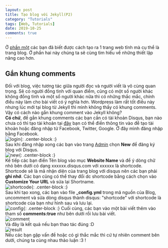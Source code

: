 ```yaml
---
layout: post
title: Tạo blog với Jekyll(P2)
category: "Tutorials"
tags: [Web, Tutorials]
date: 2019-10-25
comments: true
---
```


Ở [phần một](https://anpt1992.github.io/2019-10-24-tao-blog-voi-jekyll-p1/) các bạn đã biết được cách tạo ra 1 trang web tĩnh mà cụ thể là trang blog. Ở phần hai này chúng ta sẽ cùng tìm hiểu về những thiết lập nâng cao hơn.

## Gắn khung comments

Đối với blog, việc tương tác giữa người đọc và người viết là vô cùng quan trọng. Sẽ có người đồng tình với quan điểm, cũng có một số người khác không đồng tình và một số người khác nữa thì có những thắc mắc, chính điều này làm cho bài viết có ý nghĩa hơn. Wordpress làm rất tốt điều này nhưng lúc mới tại blog từ Jekyll thì mình không thấy có khung comments. Vậy có cách nào gắn khung comment vào Jekyll không?  
**Có chứ**, để gắn khung comments các bạn cần có tài khoản Disqus, bạn nào chưa có thì tạo tài khoản tại [đây](https://disqus.com/profile/login/) bạn có thể điền thông tin vào để tạo tài khoản hoặc đăng nhập từ Facebook, Twitter, Google. Ở đây mình đăng nhập bằng Facebook.  
![login](https://v1eurq.by.files.1drv.com/y4mJNC3A0xBDB5-brQzv7wdZ53kHFLTlTVzl-D1EAQLyRZtv-jnUNH8RxTWP7br0ML7NC9Z0v7xu30_FWJNSbzArZ0CG5UTfSOAtn8MNGU8dd6kUOnkAJYrYNBsCxp_BNLQF4lUjztvBBthmk0uoct24igEDU-m8C1DMtxC6ahmWbwPET3SVA1a5Qp6YeGvs0QovnW0rg3d4OYt190ERTotvw?width=399&height=535&cropmode=none){: .center-block :}  
Sau khi đăng nhập xong các bạn vào trang [Admin](https://disqus.com/admin/) chọn **New** để đăng ký blog với Disqus.  
![new](https://xfeurq.by.files.1drv.com/y4mXqFInaheV1COVei_-vyib-w7lKhsTowHSlTVs8ll_iNxROFVJda5D_6jhADNuNoMDkVjM04FfEIU9pUGcR_3TjZRt9Bax8DaRhQ0bcRyh2_qZjrr_aPZwDXT92MBPJMRBGk9U-seRZzrc_spLwsHH-rcoOEIE4jC1nSWRnI-hTlpQJFFYDU2swKyphhePiuT7C9Q6wQ4CZDf5zaChY8B5g?width=733&height=155&cropmode=none){: .center-block :}  
Kế tiếp các bạn điền Tên blog vào mục **Website Name** và để ý dòng chữ nhỏ bên dưới có dạng xxxxxx.disqus.com với xxxxxx là shortcode. Shortcode sẽ là mã nhận diện của trang blog với disqus nên các bạn phải **ghi nhớ**. Các bạn cũng có thể thay đổi dc shortcode bằng cách chọn vào **Customize Your URL** và sửa lại Shortname.  
![shortcode](https://vleurq.by.files.1drv.com/y4mbt70c9TuCdUJt2i7Uip8En2kp2ReOCfkExa28EEB40Tj-tXFtfpHaBJxiCglVCkUdfUam9xXAQmWH886DmCTumNdL5Z-ZLwc2OcYZV0g4c5jlI7JqQsuUuCBKxJSqoJd0RzcEnJIUWiaNwMeve3L4xT8iHtspGaZVJGCBCOsDBm7E-ReIJuOa687nQMi16MCE82f--oKNrMigDPvJqnzKg?width=665&height=609&cropmode=none){: .center-block :}  
Sau khi tạo xong, các bạn vào file **\_config.yml** trong mã nguồn của Blog, uncomment và sửa dòng disqus thành disqus: "shortcode" với shortcode là shortcode của bạn như hình sau và lưu lại.  
![config](https://xveurq.by.files.1drv.com/y4mcg4PR6EcVt1URUh3KBmYGfV-QMd7RB4N9ZUaCj5nV0EfpvcLW4hkwCijxkSTAVp8GkIX3RPZibB0VMGBsDUbovZqiahvCRoSGEC0CvN1z_TRavHnDLPz3i4QvD8gWo04wmK2PDTMZ7wz8R80VIXLC4-hdSZKYVa0GePEVm8Whrm_rID9Nu-hj80c_w723bLCjtU2fUh4QI8am0QGKncJsQ?width=743&height=213&cropmode=none){: .center-block :}
Cuối cùng, các bạn vào một bài viết thêm vào tham số **comments:true** như bên dưới rồi lưu bài viết.  
![comment](https://w1eurq.by.files.1drv.com/y4mzKnyAdZ_YqhfZfOZXF4AjSwyJnP4hwg2Z-rW26DfxTU7iwEgMkgIbkSEZrxjCnAvb89tu3SkAoMEE0Ohn89Y8SH0ZCrVL7HcZc6dpedtktWxp2Yob4EtQpFErim-oJJN0AP-o5NfCkgsXDJt45VwZGSGcfTzx-_lK3LpYG9HXB5OLUlm42cFRMwmMKiZ25InG8OanyGfe2BVq4hKEPubDw?width=310&height=157&cropmode=none)  
Và đây là kết quả nếu bạn thao tác đúng :D  
![result](https://wleurq.by.files.1drv.com/y4moGnb1vIM35GGiUlseuNrD1XfiXM2Ek_0vEd2pOgvdGb8LHWv4ApJXRYxK6XRNpR9kGjNpgHDkbmaZw1TPSaQ0oC2fDWQjzyplMxFpJqlEoHEcEuSIUyHWMPwaseSKO-3ZmwGLtQQFwFsaJPse3pZqQQFPDy3w5eHU7j1g4uPyj81vtzgSWNwn5g10sOCLXuSzwq0jL0OhYA_hvnkUTfD9w?width=1331&height=619&cropmode=none)  
Nếu các bạn gặp vấn đề hoặc có gì thắc mắc thì cứ tự nhiên comment bên dưới, chúng ta cùng nhau thảo luận :3 !
